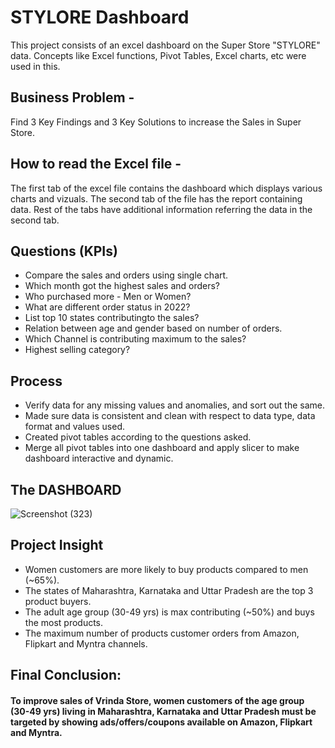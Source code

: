 # STYLORE Dashboard
This project consists of an excel dashboard on the Super Store "STYLORE" data. Concepts like Excel functions, Pivot Tables, Excel charts, etc were used in this. 

## Business Problem -
Find 3 Key Findings and 3 Key Solutions to increase the Sales in Super Store.

## How to read the Excel file -
The first tab of the excel file contains the dashboard which displays various charts and vizuals. The second tab of the file has the report containing data. Rest of the tabs have additional information referring the data in the second tab.

## Questions (KPIs)
* Compare the sales and orders using single chart.
* Which month got the highest sales and orders?
* Who purchased more - Men or Women?
* What are different order status in 2022?
* List top 10 states contributingto the sales?
* Relation between age and gender based on number of orders.
* Which Channel is contributing maximum to the sales?
* Highest selling category?

## Process
* Verify data for any missing values and anomalies, and sort out the same.
* Made sure data is consistent and clean with respect to data type, data format and values used.
* Created pivot tables according to the questions asked.
* Merge all pivot tables into one dashboard and apply slicer to make dashboard interactive and dynamic.

## The DASHBOARD
![Screenshot (323)](https://github.com/Vishakha-D2/Project2-Stylore/assets/137636261/8ca8f6a0-84e0-4aa1-8e47-30bf4d241c4c)

## Project Insight
* Women customers are more likely to buy products compared to men (~65%).
* The states of Maharashtra, Karnataka and Uttar Pradesh are the top 3 product buyers.
* The adult age group (30-49 yrs) is max contributing (~50%) and buys the most products.
* The maximum number of products customer orders from Amazon, Flipkart and Myntra channels.

## Final Conclusion:
#### To improve sales of Vrinda Store, women customers of the age group (30-49 yrs) living in Maharashtra, Karnataka and Uttar Pradesh must be targeted by showing ads/offers/coupons available on Amazon, Flipkart and Myntra.
